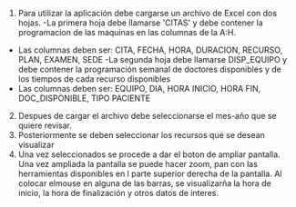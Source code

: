 1. Para utilizar la aplicación debe cargarse un archivo de Excel con dos hojas.
-La primera hoja debe llamarse 'CITAS' y debe contener la programacion de las maquinas en las columnas de la A:H.
  - Las columnas deben ser: CITA, FECHA, HORA, DURACION, RECURSO, PLAN, EXAMEN, SEDE
-La segunda hoja debe llamarse DISP_EQUIPO y debe contener la programación semanal de doctores disponibles y de los tiempos de cada recurso disponibles
  - Las columnas deben ser: EQUIPO, DIA, HORA INICIO, HORA FIN, DOC_DISPONIBLE, TIPO PACIENTE

2. Despues de cargar el archivo debe seleccionarse el mes-año que se quiere revisar. 
3. Posteriormente se deben seleccionar los recursos que se desean visualizar
4. Una vez seleccionados se procede a dar el boton de ampliar pantalla. Una vez ampliada la pantalla se puede hacer zoom, pan con las herramientas disponibles en l parte superior derecha de la pantalla.
   Al colocar elmouse en alguna de las barras, se visualizarña la hora de inicio, la hora de finalización y otros datos de interes. 
